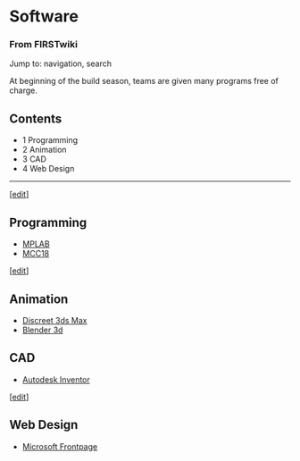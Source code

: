 # Software

### From FIRSTwiki

Jump to: navigation, search

At beginning of the build season, teams are given many programs free of
charge.

## Contents

  * 1 Programming
  * 2 Animation
  * 3 CAD
  * 4 Web Design  
---  
  
[[edit](/index.php?title=Software&action=edit&section=1 "Edit section:
Programming" )]

## Programming

  * [MPLAB](/index.php/MPLAB "MPLAB" )
  * [MCC18](/index.php/MCC18 "MCC18" )

[[edit](/index.php?title=Software&action=edit&section=2 "Edit section:
Animation" )]

## Animation

  * [Discreet 3ds Max](/index.php/3ds_max "3ds max" )
  * [Blender 3d](/index.php/Blender_3d "Blender 3d" )


## CAD

  * [Autodesk Inventor](/index.php/Autodesk_Inventor "Autodesk Inventor" )

[[edit](/index.php?title=Software&action=edit&section=4 "Edit section: Web
Design" )]

## Web Design

  * [Microsoft Frontpage](/index.php?title=Microsoft_Frontpage&action=edit "Microsoft Frontpage" )


